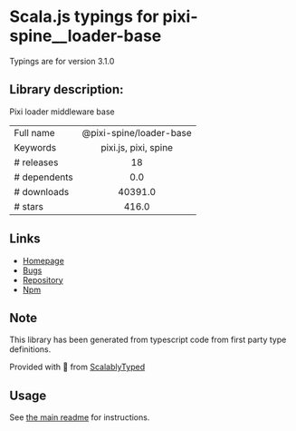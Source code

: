 
# Scala.js typings for pixi-spine__loader-base

Typings are for version 3.1.0

## Library description:
Pixi loader middleware base

|                    |                 |
| ------------------ | :-------------: |
| Full name          | @pixi-spine/loader-base |
| Keywords           | pixi.js, pixi, spine |
| # releases         | 18 |
| # dependents       | 0.0 |
| # downloads        | 40391.0 |
| # stars            | 416.0 |

## Links
- [Homepage](https://github.com/pixijs/pixi-spine/#readme)
- [Bugs](https://github.com/pixijs/pixi-spine/issues)
- [Repository](https://github.com/pixijs/pixi-spine)
- [Npm](https://www.npmjs.com/package/%40pixi-spine%2Floader-base)
    


## Note
This library has been generated from typescript code from first party type definitions.

Provided with :purple_heart: from [ScalablyTyped](https://github.com/oyvindberg/ScalablyTyped)

## Usage
See [the main readme](../../readme.md) for instructions.


